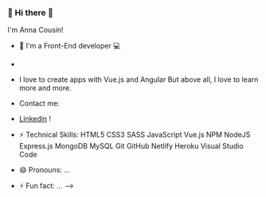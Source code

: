 ### 👋 Hi there 👋
I'm Anna Cousin!

- 🔭 I'm a Front-End developer 💻 
-
- I love to create apps with Vue.js and Angular
But above all, I love to learn more and more.

-  Contact me:
-  [Linkedin](https://www.linkedin.com/in/anna-cousin-5a2012138/) !

- ⚡ Technical Skills:
      HTML5 CSS3 SASS JavaScript Vue.js NPM NodeJS Express.js MongoDB MySQL Git GitHub Netlify Heroku Visual Studio Code
- 😄 Pronouns: ...
- ⚡ Fun fact: ...
-->
